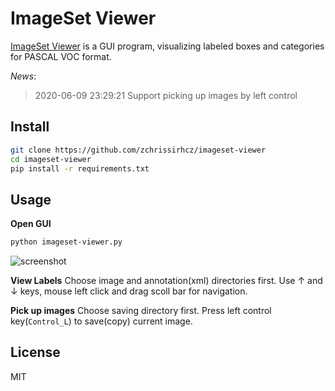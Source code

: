 # ImageSet Viewer

[ImageSet Viewer](https://github.com/zchrissirhcz/imageset-viewer) is a GUI program, visualizing labeled boxes and categories for PASCAL VOC format.

_News_:
> 2020-06-09 23:29:21
> Support picking up images by left control

## Install

```bash
git clone https://github.com/zchrissirhcz/imageset-viewer
cd imageset-viewer
pip install -r requirements.txt
```

## Usage

**Open GUI**
```bash
python imageset-viewer.py
```


![screenshot](https://user-images.githubusercontent.com/3831847/84168090-94bf9580-aaa9-11ea-9aeb-a56d476e2610.png)



**View Labels**
Choose image and annotation(xml) directories first. 
Use $\uparrow$ and $\downarrow$ keys, mouse left click and drag scoll bar for navigation.

**Pick up images**
Choose saving directory first.
Press left control key(`Control_L`) to save(copy) current image.


## License

MIT
